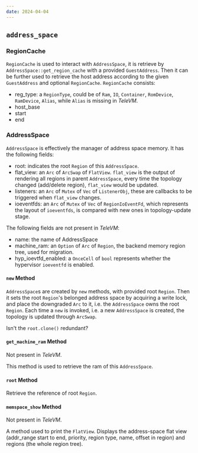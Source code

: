 ```yaml
---
date: 2024-04-04
---
```


## `address_space`

### RegionCache

`RegionCache` is used to interact with `AddressSpace`, it is retrieve by `AddressSpace::get_region_cache` with a provided `GuestAddress`. Then it can be further used to retrieve the host address according to the given `GuestAddress` and optional `RegionCache`. `RegionCache` consists:

- reg_type: a `RegionType`, could be of `Ram`, `IO`, `Container`, `RomDevice`, `RamDevice`, `Alias`, while `Alias` is missing in *TeleVM*.
- host_base
- start
- end

### AddressSpace

`AddressSpace` is effectively the manager of address space memory. It has the following fields:

- root: indicates the root `Region` of this `AddressSpace`.
- flat_view: an `Arc` of `ArcSwap` of `FlatView`. `flat_view` is the output of rendering all regions in parent `AddressSpace`, every time the topology changed (add/delete region), `flat_view` would be updated.
- listeners: an `Arc` of `Mutex` of `Vec` of `ListenerObj`, these are callbacks to be triggered when `flat_view` changes.
- ioeventfds: an `Arc` of `Mutex` of `Vec` of `RegionIoEventFd`, which represents the layout of `ioeventfds`, is compared with new ones in topology-update stage.

The following fields are not present in *TeleVM*:

- name: the name of AddressSpace
- machine_ram: an `Option` of `Arc` of `Region`, the backend memory region tree, used for migration.
- hyp_ioevtfd_enabled: a `OnceCell` of `bool` represents whether the hypervisor `ioeventfd` is enabled.

#### `new` Method

`AddressSpace`s are created by `new` methods, with provided root `Region`. Then it sets the root `Region`'s belonged address space by acquiring a write lock, and place the downgraded `Arc` to it, i.e. the `AddressSpace` owns the root `Region`. Each time a `new` is invoked, i.e. a new `AddressSpace` is created, the topology is updated through `ArcSwap`.

Isn't the `root.clone()` redundant?

#### `get_machine_ram` Method

Not present in *TeleVM*.

This method is used to retrieve the ram of this `AddressSpace`.

#### `root` Method

Retrieve the reference of root `Region`.

#### `memspace_show` Method

Not present in *TeleVM*.

A method used to print the `FlatView`. Displays the address-space flat view (addr_range start to end, priority, region type, name, offset in region) and regions (the whole region tree).
